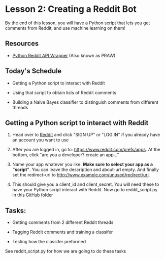 # Lesson 2: Creating a Reddit Bot
By the end of this lesson, you will have a Python script that lets you get comments from Reddit, and use machine learning on them!

## Resources

- [Python Reddit API Wrapper](https://praw.readthedocs.io/en/latest/getting_started/quick_start.html) (Also known as PRAW)

## Today's Schedule

- Getting a Python script to interact with Reddit

- Using that script to obtain lists of Reddit comments 

- Building a Naive Bayes classifier to distinguish comments from different threads

## Getting a Python script to interact with Reddit

1. Head over to [Reddit](https://www.reddit.com/) and click "SIGN UP" or "LOG IN" if you already have an account you want to use

2. After you are logged in, go to: https://www.reddit.com/prefs/apps. At the bottom, click "are you a developer? create an app..."

3. Name your app whatever you like. **Make sure to select your app as a "script"**. You can leave the description and about-url empty. And finally set the redirect-uri to http://www.example.com/unused/redirect/uri.

4. This should give you a client_id and client_secret. You will need these to have your Python script interact with Reddit. Now go to reddit_script.py in this GitHub folder


## Tasks: 

- Getting comments from 2 different Reddit threads

- Tagging Reddit comments and training a classifer

- Testing how the classifer preformed

See reddit_script.py for how we are going to do these tasks











